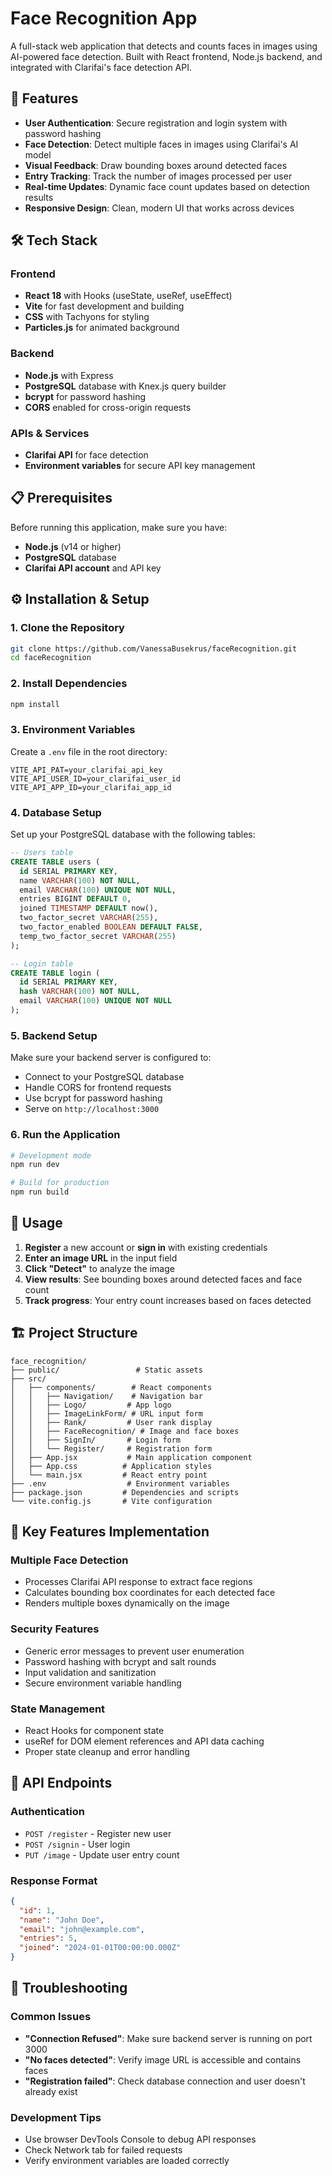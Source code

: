# Face Recognition App

A full-stack web application that detects and counts faces in images using AI-powered face detection. Built with React frontend, Node.js backend, and integrated with Clarifai's face detection API.

## 🚀 Features

- **User Authentication**: Secure registration and login system with password hashing
- **Face Detection**: Detect multiple faces in images using Clarifai's AI model
- **Visual Feedback**: Draw bounding boxes around detected faces
- **Entry Tracking**: Track the number of images processed per user
- **Real-time Updates**: Dynamic face count updates based on detection results
- **Responsive Design**: Clean, modern UI that works across devices

## 🛠️ Tech Stack

### Frontend
- **React 18** with Hooks (useState, useRef, useEffect)
- **Vite** for fast development and building
- **CSS** with Tachyons for styling
- **Particles.js** for animated background

### Backend
- **Node.js** with Express
- **PostgreSQL** database with Knex.js query builder
- **bcrypt** for password hashing
- **CORS** enabled for cross-origin requests

### APIs & Services
- **Clarifai API** for face detection
- **Environment variables** for secure API key management

## 📋 Prerequisites

Before running this application, make sure you have:

- **Node.js** (v14 or higher)
- **PostgreSQL** database
- **Clarifai API account** and API key

## ⚙️ Installation & Setup

### 1. Clone the Repository
```bash
git clone https://github.com/VanessaBusekrus/faceRecognition.git
cd faceRecognition
```

### 2. Install Dependencies
```bash
npm install
```

### 3. Environment Variables
Create a `.env` file in the root directory:
```env
VITE_API_PAT=your_clarifai_api_key
VITE_API_USER_ID=your_clarifai_user_id  
VITE_API_APP_ID=your_clarifai_app_id
```

### 4. Database Setup
Set up your PostgreSQL database with the following tables:

```sql
-- Users table
CREATE TABLE users (
  id SERIAL PRIMARY KEY,
  name VARCHAR(100) NOT NULL,
  email VARCHAR(100) UNIQUE NOT NULL,
  entries BIGINT DEFAULT 0,
  joined TIMESTAMP DEFAULT now(),
  two_factor_secret VARCHAR(255),
  two_factor_enabled BOOLEAN DEFAULT FALSE,
  temp_two_factor_secret VARCHAR(255)
);

-- Login table
CREATE TABLE login (
  id SERIAL PRIMARY KEY,
  hash VARCHAR(100) NOT NULL,
  email VARCHAR(100) UNIQUE NOT NULL
);
```

### 5. Backend Setup
Make sure your backend server is configured to:
- Connect to your PostgreSQL database
- Handle CORS for frontend requests
- Use bcrypt for password hashing
- Serve on `http://localhost:3000`

### 6. Run the Application
```bash
# Development mode
npm run dev

# Build for production
npm run build
```

## 🎯 Usage

1. **Register** a new account or **sign in** with existing credentials
2. **Enter an image URL** in the input field
3. **Click "Detect"** to analyze the image
4. **View results**: See bounding boxes around detected faces and face count
5. **Track progress**: Your entry count increases based on faces detected

## 🏗️ Project Structure

```
face_recognition/
├── public/                 # Static assets
├── src/
│   ├── components/        # React components
│   │   ├── Navigation/    # Navigation bar
│   │   ├── Logo/         # App logo
│   │   ├── ImageLinkForm/ # URL input form
│   │   ├── Rank/         # User rank display
│   │   ├── FaceRecognition/ # Image and face boxes
│   │   ├── SignIn/       # Login form
│   │   └── Register/     # Registration form
│   ├── App.jsx           # Main application component
│   ├── App.css          # Application styles
│   └── main.jsx         # React entry point
├── .env                  # Environment variables
├── package.json         # Dependencies and scripts
└── vite.config.js       # Vite configuration
```

## 🔧 Key Features Implementation

### Multiple Face Detection
- Processes Clarifai API response to extract face regions
- Calculates bounding box coordinates for each detected face
- Renders multiple boxes dynamically on the image

### Security Features
- Generic error messages to prevent user enumeration
- Password hashing with bcrypt and salt rounds
- Input validation and sanitization
- Secure environment variable handling

### State Management
- React Hooks for component state
- useRef for DOM element references and API data caching
- Proper state cleanup and error handling

## 🚦 API Endpoints

### Authentication
- `POST /register` - Register new user
- `POST /signin` - User login
- `PUT /image` - Update user entry count

### Response Format
```json
{
  "id": 1,
  "name": "John Doe", 
  "email": "john@example.com",
  "entries": 5,
  "joined": "2024-01-01T00:00:00.000Z"
}
```

## 🐛 Troubleshooting

### Common Issues
- **"Connection Refused"**: Make sure backend server is running on port 3000
- **"No faces detected"**: Verify image URL is accessible and contains faces
- **"Registration failed"**: Check database connection and user doesn't already exist

### Development Tips
- Use browser DevTools Console to debug API responses
- Check Network tab for failed requests
- Verify environment variables are loaded correctly
